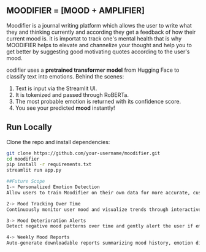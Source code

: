 ## MOODIFIER = [MOOD + AMPLIFIER]

Moodifier is a journal writing platform which allows the user to write what they and thinking currently and according they get a feedback of how their current mood is. it is importat to track one's mental health that is why MOODIFIER helps to elevate and channelize your thought and help you to get better by suggesting good motivating quotes according to the user's mood.

oodifier uses a **pretrained transformer model** from Hugging Face to classify text into emotions. Behind the scenes:

1. Text is input via the Streamlit UI.
2. It is tokenized and passed through RoBERTa.
3. The most probable emotion is returned with its confidence score.
4. You see your predicted **mood** instantly!

## Run Locally

Clone the repo and install dependencies:

```bash
git clone https://github.com/your-username/moodifier.git
cd moodifier
pip install -r requirements.txt
streamlit run app.py

##Future Scope
1-> Personalized Emotion Detection
Allow users to train Moodifier on their own data for more accurate, customized emotion predictions.

2-> Mood Tracking Over Time
Continuously monitor user mood and visualize trends through interactive graphs and dashboards.

3-> Mood Deterioration Alerts
Detect negative mood patterns over time and gently alert the user if emotional health is declining.

4-> Weekly Mood Reports
Auto-generate downloadable reports summarizing mood history, emotion distribution, and changes.
```
